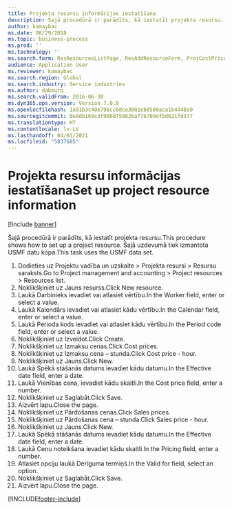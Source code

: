 ```yaml
---
title: Projekta resursu informācijas iestatīšana
description: Šajā procedūrā ir parādīts, kā iestatīt projekta resursu.
author: kamaybac
ms.date: 08/29/2018
ms.topic: business-process
ms.prod: ''
ms.technology: ''
ms.search.form: ResResourcesListPage, ResAddResourceForm, ProjCostPriceHour, ProjSalesPriceHour
audience: Application User
ms.reviewer: kamaybac
ms.search.region: Global
ms.search.industry: Service industries
ms.author: dabourq
ms.search.validFrom: 2016-06-30
ms.dyn365.ops.version: Version 7.0.0
ms.openlocfilehash: 1a91b3c40e798cc0dce3001eb0500aca1b4448a0
ms.sourcegitcommit: 0e8db169c3f90bd750826af76709ef5d621fd377
ms.translationtype: HT
ms.contentlocale: lv-LV
ms.lasthandoff: 04/01/2021
ms.locfileid: "5837685"
---
```

# <a name="set-up-project-resource-information"></a><span data-ttu-id="04eb1-103">Projekta resursu informācijas iestatīšana</span><span class="sxs-lookup"><span data-stu-id="04eb1-103">Set up project resource information</span></span>

[!include [banner](../../includes/banner.md)]

<span data-ttu-id="04eb1-104">Šajā procedūrā ir parādīts, kā iestatīt projekta resursu.</span><span class="sxs-lookup"><span data-stu-id="04eb1-104">This procedure shows how to set up a project resource.</span></span> <span data-ttu-id="04eb1-105">Šajā uzdevumā tiek izmantota USMF datu kopa.</span><span class="sxs-lookup"><span data-stu-id="04eb1-105">This task uses the USMF data set.</span></span>

1. <span data-ttu-id="04eb1-106">Dodieties uz Projektu vadība un uzskaite > Projekta resursi > Resursu saraksts.</span><span class="sxs-lookup"><span data-stu-id="04eb1-106">Go to Project management and accounting > Project resources > Resources list.</span></span>
2. <span data-ttu-id="04eb1-107">Noklikšķiniet uz Jauns resurss.</span><span class="sxs-lookup"><span data-stu-id="04eb1-107">Click New resource.</span></span>
3. <span data-ttu-id="04eb1-108">Laukā Darbinieks ievadiet vai atlasiet vērtību.</span><span class="sxs-lookup"><span data-stu-id="04eb1-108">In the Worker field, enter or select a value.</span></span>
4. <span data-ttu-id="04eb1-109">Laukā Kalendārs ievadiet vai atlasiet kādu vērtību.</span><span class="sxs-lookup"><span data-stu-id="04eb1-109">In the Calendar field, enter or select a value.</span></span>
5. <span data-ttu-id="04eb1-110">Laukā Perioda kods ievadiet vai atlasiet kādu vērtību.</span><span class="sxs-lookup"><span data-stu-id="04eb1-110">In the Period code field, enter or select a value.</span></span>
6. <span data-ttu-id="04eb1-111">Noklikšķiniet uz Izveidot.</span><span class="sxs-lookup"><span data-stu-id="04eb1-111">Click Create.</span></span>
7. <span data-ttu-id="04eb1-112">Noklikšķiniet uz Izmaksu cenas.</span><span class="sxs-lookup"><span data-stu-id="04eb1-112">Click Cost prices.</span></span>
8. <span data-ttu-id="04eb1-113">Noklikšķiniet uz Izmaksu cena – stunda.</span><span class="sxs-lookup"><span data-stu-id="04eb1-113">Click Cost price - hour.</span></span>
9. <span data-ttu-id="04eb1-114">Noklikšķiniet uz Jauns.</span><span class="sxs-lookup"><span data-stu-id="04eb1-114">Click New.</span></span>
10. <span data-ttu-id="04eb1-115">Laukā Spēkā stāšanās datums ievadiet kādu datumu.</span><span class="sxs-lookup"><span data-stu-id="04eb1-115">In the Effective date field, enter a date.</span></span>
11. <span data-ttu-id="04eb1-116">Laukā Vienības cena, ievadiet kādu skaitli.</span><span class="sxs-lookup"><span data-stu-id="04eb1-116">In the Cost price field, enter a number.</span></span>
12. <span data-ttu-id="04eb1-117">Noklikšķiniet uz Saglabāt.</span><span class="sxs-lookup"><span data-stu-id="04eb1-117">Click Save.</span></span>
13. <span data-ttu-id="04eb1-118">Aizvērt lapu.</span><span class="sxs-lookup"><span data-stu-id="04eb1-118">Close the page.</span></span>
14. <span data-ttu-id="04eb1-119">Noklikšķiniet uz Pārdošanas cenas.</span><span class="sxs-lookup"><span data-stu-id="04eb1-119">Click Sales prices.</span></span>
15. <span data-ttu-id="04eb1-120">Noklikšķiniet uz Pārdošanas cena – stunda.</span><span class="sxs-lookup"><span data-stu-id="04eb1-120">Click Sales price - hour.</span></span>
16. <span data-ttu-id="04eb1-121">Noklikšķiniet uz Jauns.</span><span class="sxs-lookup"><span data-stu-id="04eb1-121">Click New.</span></span>
17. <span data-ttu-id="04eb1-122">Laukā Spēkā stāšanās datums ievadiet kādu datumu.</span><span class="sxs-lookup"><span data-stu-id="04eb1-122">In the Effective date field, enter a date.</span></span>
18. <span data-ttu-id="04eb1-123">Laukā Cenu noteikšana ievadiet kādu skaitli.</span><span class="sxs-lookup"><span data-stu-id="04eb1-123">In the Pricing field, enter a number.</span></span>
19. <span data-ttu-id="04eb1-124">Atlasiet opciju laukā Derīguma termiņš.</span><span class="sxs-lookup"><span data-stu-id="04eb1-124">In the Valid for field, select an option.</span></span>
20. <span data-ttu-id="04eb1-125">Noklikšķiniet uz Saglabāt.</span><span class="sxs-lookup"><span data-stu-id="04eb1-125">Click Save.</span></span>
21. <span data-ttu-id="04eb1-126">Aizvērt lapu.</span><span class="sxs-lookup"><span data-stu-id="04eb1-126">Close the page.</span></span>



[!INCLUDE[footer-include](../../../includes/footer-banner.md)]